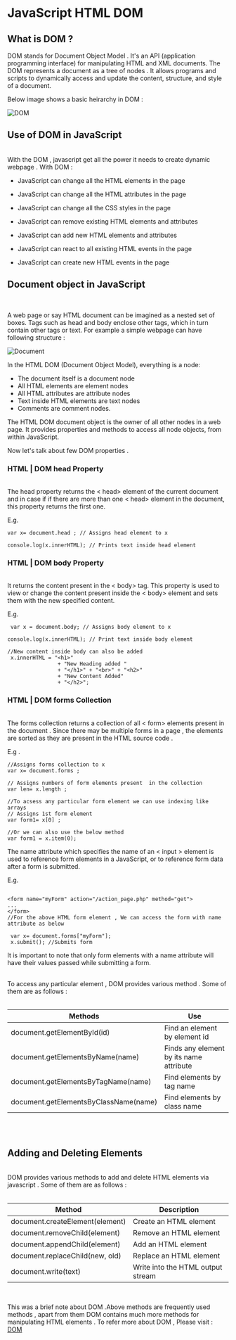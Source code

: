 

# JavaScript HTML DOM



## What is DOM ?
 DOM stands for Document Object Model . It's an API (application programming interface) for manipulating HTML and XML documents. The DOM represents a document as a tree of nodes . It allows programs and scripts to dynamically access and update the content, structure, and style of a document.


Below image shows a basic heirarchy in DOM :


![DOM ](https://searchengineland.com/figz/wp-content/seloads/2015/05/Microsoft-PowerPoint.jpg)


## Use of DOM in JavaScript
<br>
With the DOM , javascript get all the power it needs to create dynamic webpage . With DOM :

* JavaScript can change all the HTML elements in the page

* JavaScript can change all the HTML attributes in the page

* JavaScript can change all the CSS styles in the page

* JavaScript can remove existing HTML elements and attributes 

* JavaScript can add new HTML elements and attributes

* JavaScript can react to all existing HTML events in the page

* JavaScript can create new HTML events in the page


## Document object in JavaScript
<br>

A web page or say HTML document can be imagined as a nested set of boxes. Tags such as head and body enclose other tags, which in turn contain other tags or text. For example a simple webpage can have following structure :

![Document]( https://eloquentjavascript.net/img/html-boxes.svg ) 

In the HTML DOM (Document Object Model), everything is a node:

* The document itself is a document node
* All HTML elements are element nodes
* All HTML attributes are attribute nodes
* Text inside HTML elements are text nodes
* Comments are comment nodes.

The HTML DOM document object is the owner of all other nodes in a  web page. It provides properties and methods to  access all node objects, from within JavaScript.

Now let's talk about few DOM properties .

### HTML | DOM head Property

<br>
The head property returns the < head> element of the current document and in case if if there are more than one < head> element in the document, this property returns the first one.

E.g. 
``` 
var x= document.head ; // Assigns head element to x

console.log(x.innerHTML); // Prints text inside head element 

```

### HTML | DOM body Property
<br>
It  returns the content present in the < body> tag. This property is used to view or change the  content present inside the < body> element and sets them with the new specified content.

E.g. 
```
 var x = document.body; // Assigns body element to x 

console.log(x.innerHTML); // Print text inside body element 

//New content inside body can also be added 
 x.innerHTML = "<h1>"
                + "New Heading added "
                + "</h1>" + "<br>" + "<h2>"
                + "New Content Added"
                + "</h2>";
```

### HTML | DOM forms Collection
<br>
The forms collection returns a collection of all < form> elements present in the document . Since there may be multiple forms in a page , the elements are sorted as they are present in the HTML source code . 

E.g .
 ```
 //Assigns forms collection to x
var x= document.forms ;
 
 // Assigns numbers of form elements present  in the collection 
var len= x.length ; 

//To acsess any particular form element we can use indexing like arrays 
// Assigns 1st form element
var form1= x[0] ;

//Or we can also use the below method 
var form1 = x.item(0);

 ```

  The name attribute which specifies the name of an < input > element is used to reference form elements in a JavaScript, or to reference form data after a form is submitted.

  E.g.
 ```
  
 <form name="myForm" action="/action_page.php" method="get">
 ...
 </form>
 //For the above HTML form element , We can access the form with name attribute as below

  var x= document.forms["myForm"];
  x.submit(); //Submits form
 ```
It is important to note that only form elements with a name attribute will have their values passed while submitting a form.

<br>
To access any particular element , DOM provides various method . Some of them are as follows :

<br>

<br>

| Methods  | Use |
| ------------ | ------------- |
| document.getElementById(id) |  Find an element by element id |
| document.getElementsByName(name) | Finds any element by its name attribute |
| document.getElementsByTagName(name)  | Find elements by tag name  |
| document.getElementsByClassName(name)  | 	Find elements by class name  |

<br>
<br>

## Adding and Deleting Elements
<br>
DOM provides various methods to add and delete HTML elements via javascript . Some of them are as follows :
<br>
<br>

| Method |	Description|
|--- |----|
|document.createElement(element) |	Create an HTML element |
 | document.removeChild(element) |	Remove an HTML element|
|document.appendChild(element)	|Add an HTML element |
|document.replaceChild(new, old)	| Replace an HTML element |
|document.write(text)	|Write into the HTML output stream |

<br>

This was a brief  note about DOM .Above methods are frequently used methods , apart from them DOM contains much more methods for manipulating HTML elements . To refer more about DOM , Please visit : [DOM](https://www.w3schools.com/js/js_htmldom_document.asp) 

